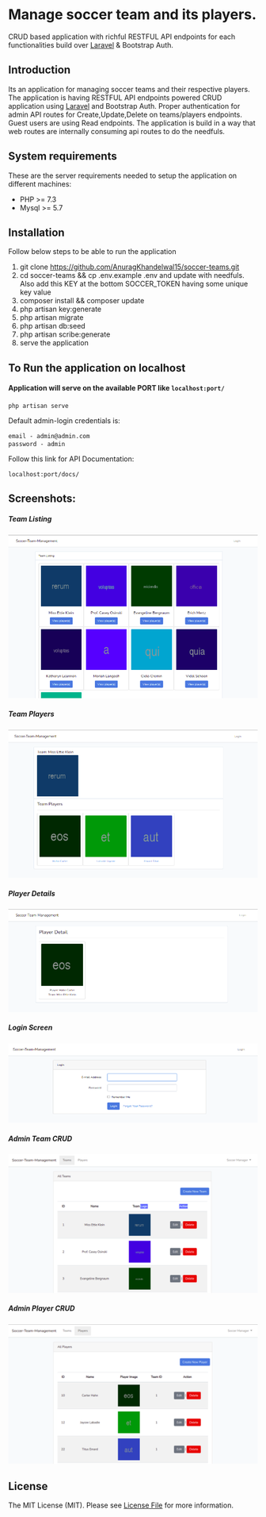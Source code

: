 # Manage soccer team and its players.
CRUD based application with richful RESTFUL API endpoints for each functionalities build over <a href="https://laravel.com" target="_blank">Laravel</a> & Bootstrap Auth.

## Introduction
Its an application for managing soccer teams and their respective players. The application is having RESTFUL API endpoints powered CRUD application using <a href="https://laravel.com" target="_blank">Laravel</a> and Bootstrap Auth. Proper authentication for admin API routes for Create,Update,Delete on teams/players endpoints. Guest users are using Read endpoints. The application is build in a way that web routes are internally consuming api routes to do the needfuls.

## System requirements
These are the server requirements needed to setup the application on different machines:

- PHP >= 7.3
- Mysql >= 5.7

## Installation
Follow below steps to be able to run the application

1. git clone https://github.com/AnuragKhandelwal15/soccer-teams.git
2. cd soccer-teams && cp .env.example .env and update with needfuls. Also add this KEY at the bottom SOCCER_TOKEN having some unique key value
3. composer install && composer update
4. php artisan key:generate
5. php artisan migrate
6. php artisan db:seed
7. php artisan scribe:generate
8. serve the application

## To Run the application on localhost
#### Application will serve on the available PORT like `localhost:port/`

```
php artisan serve
```
Default admin-login credentials is:
```
email - admin@admin.com 
password - admin
```

Follow this link for API Documentation:
```
localhost:port/docs/
```

## Screenshots:

##### Team Listing
![screenshot](https://github.com/AnuragKhandelwal15/soccer-teams/blob/master/screenshots/team_listing.png)

##### Team Players
![screenshot](https://github.com/AnuragKhandelwal15/soccer-teams/blob/master/screenshots/team_players.png)

##### Player Details
![screenshot](https://github.com/AnuragKhandelwal15/soccer-teams/blob/master/screenshots/player_details.png)

##### Login Screen
![screenshot](https://github.com/AnuragKhandelwal15/soccer-teams/blob/master/screenshots/login_screen.png)

##### Admin Team CRUD
![screenshot](https://github.com/AnuragKhandelwal15/soccer-teams/blob/master/screenshots/admin_teams_listings.png)

##### Admin Player CRUD
![screenshot](https://github.com/AnuragKhandelwal15/soccer-teams/blob/master/screenshots/admin_players_listing.png)

## License

The MIT License (MIT). Please see [License File](LICENSE) for more information.
